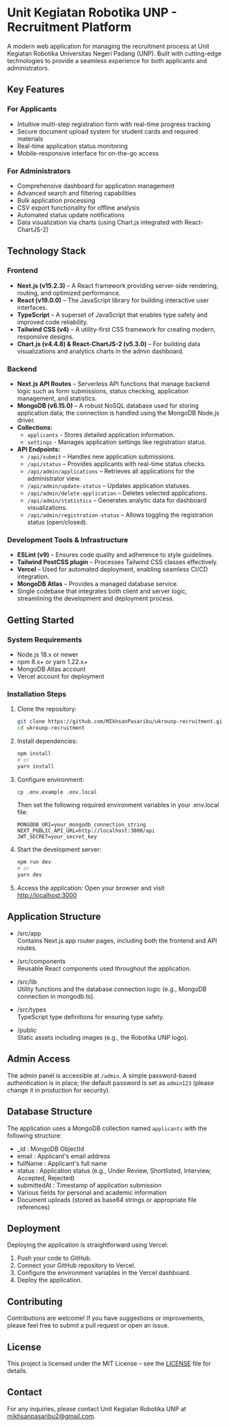 # Unit Kegiatan Robotika UNP - Recruitment Platform

A modern web application for managing the recruitment process at Unit Kegiatan Robotika Universitas Negeri Padang (UNP). Built with cutting-edge technologies to provide a seamless experience for both applicants and administrators.

## Key Features

### For Applicants
- Intuitive multi-step registration form with real-time progress tracking
- Secure document upload system for student cards and required materials
- Real-time application status monitoring
- Mobile-responsive interface for on-the-go access

### For Administrators
- Comprehensive dashboard for application management
- Advanced search and filtering capabilities
- Bulk application processing
- CSV export functionality for offline analysis
- Automated status update notifications
- Data visualization via charts (using Chart.js integrated with React-ChartJS-2)

## Technology Stack

### Frontend
- **Next.js (v15.2.3)** – A React framework providing server-side rendering, routing, and optimized performance.
- **React (v19.0.0)** – The JavaScript library for building interactive user interfaces.
- **TypeScript** – A superset of JavaScript that enables type safety and improved code reliability.
- **Tailwind CSS (v4)** – A utility-first CSS framework for creating modern, responsive designs.
- **Chart.js (v4.4.8) & React-ChartJS-2 (v5.3.0)** – For building data visualizations and analytics charts in the admin dashboard.

### Backend
- **Next.js API Routes** – Serverless API functions that manage backend logic such as form submissions, status checking, application management, and statistics.
- **MongoDB (v6.15.0)** – A robust NoSQL database used for storing application data; the connection is handled using the MongoDB Node.js driver.
- **Collections:**
  - `applicants` - Stores detailed application information.
  - `settings` - Manages application settings like registration status.
- **API Endpoints:**
  - `/api/submit` – Handles new application submissions.
  - `/api/status` – Provides applicants with real-time status checks.
  - `/api/admin/applications` – Retrieves all applications for the administrator view.
  - `/api/admin/update-status` – Updates application statuses.
  - `/api/admin/delete-application` – Deletes selected applications.
  - `/api/admin/statistics` – Generates analytic data for dashboard visualizations.
  - `/api/admin/registration-status` – Allows toggling the registration status (open/closed).

### Development Tools & Infrastructure
- **ESLint (v9)** – Ensures code quality and adherence to style guidelines.
- **Tailwind PostCSS plugin** – Processes Tailwind CSS classes effectively.
- **Vercel** – Used for automated deployment, enabling seamless CI/CD integration.
- **MongoDB Atlas** – Provides a managed database service.
- Single codebase that integrates both client and server logic, streamlining the development and deployment process.

## Getting Started

### System Requirements
- Node.js 18.x or newer
- npm 8.x+ or yarn 1.22.x+
- MongoDB Atlas account
- Vercel account for deployment

### Installation Steps

1. Clone the repository:
   ```bash
   git clone https://github.com/MIkhsanPasaribu/ukrounp-recruitment.git
   cd ukrounp-recruitment
   ```

2. Install dependencies:
   ```bash
   npm install
   # or
   yarn install
   ```

3. Configure environment:
   ```bash
   cp .env.example .env.local
   ```
   Then set the following required environment variables in your .env.local file:
   ```
   MONGODB_URI=your_mongodb_connection_string
   NEXT_PUBLIC_API_URL=http://localhost:3000/api
   JWT_SECRET=your_secret_key
   ```

4. Start the development server:
   ```bash
   npm run dev
   # or
   yarn dev
   ```

5. Access the application:
   Open your browser and visit [http://localhost:3000](http://localhost:3000)

## Application Structure

- /src/app  
  Contains Next.js app router pages, including both the frontend and API routes.
  
- /src/components  
  Reusable React components used throughout the application.

- /src/lib  
  Utility functions and the database connection logic (e.g., MongoDB connection in mongodb.ts).

- /src/types  
  TypeScript type definitions for ensuring type safety.

- /public  
  Static assets including images (e.g., the Robotika UNP logo).

## Admin Access

The admin panel is accessible at `/admin`. A simple password-based authentication is in place; the default password is set as `admin123` (please change it in production for security).

## Database Structure

The application uses a MongoDB collection named `applicants` with the following structure:
- _id : MongoDB ObjectId
- email : Applicant's email address
- fullName : Applicant's full name
- status : Application status (e.g., Under Review, Shortlisted, Interview, Accepted, Rejected)
- submittedAt : Timestamp of application submission
- Various fields for personal and academic information
- Document uploads (stored as base64 strings or appropriate file references)

## Deployment

Deploying the application is straightforward using Vercel:

1. Push your code to GitHub.
2. Connect your GitHub repository to Vercel.
3. Configure the environment variables in the Vercel dashboard.
4. Deploy the application.

## Contributing

Contributions are welcome! If you have suggestions or improvements, please feel free to submit a pull request or open an issue.

## License

This project is licensed under the MIT License – see the [LICENSE](LICENSE) file for details.

## Contact

For any inquiries, please contact Unit Kegiatan Robotika UNP at mikhsanpasaribu2@gmail.com.
